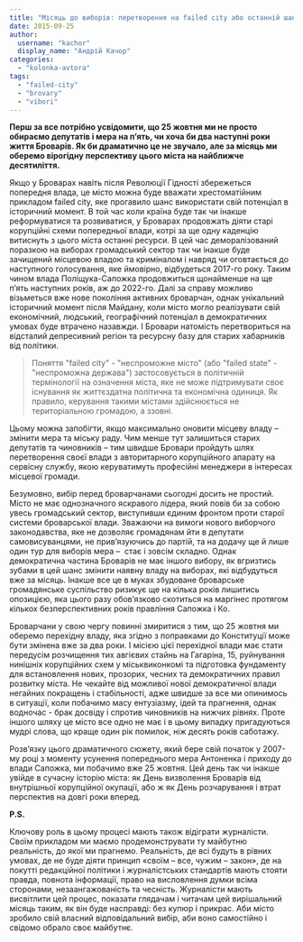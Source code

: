 ```yaml
---
title: "Місяць до виборів: перетворення на failed city або останній шанс на порятунок міста"
date: 2015-09-25
author: 
  username: "kachor"
  display_name: "Андрій Качор"
categories: 
  - "kolonka-avtora"
tags: 
  - "failed-city"
  - "brovary"
  - "vibori"
---
```


**Перш за все потрібно усвідомити, що 25 жовтня ми не просто обираємо депутатів і мера на п’ять, чи хоча би два наступні роки життя Броварів. Як би драматично це не звучало, але за місяць ми оберемо вірогідну перспективу цього міста на найближче десятиліття.**

Якщо у Броварах навіть після Революції Гідності збережеться попередня влада, це місто можна буде вважати хрестоматійним прикладом failed city, яке прогавило шанс використати свій потенціал в історичний момент. В той час коли країна буде так чи інакше реформуватися та розвиватися, у Броварах продовжать діяти старі корупційні схеми попередньої влади, котрі за ще одну каденцію витиснуть з цього міста останні ресурси. В цей час деморалізований поразкою на виборах громадський сектор так чи інакше буде зачищений місцевою владою та криміналом і навряд чи оговтається до наступного голосування, яке ймовірно, відбудеться 2017-го року. Таким чином влада Поліщука-Сапожка продовжиться щонайменше на ще п’ять наступних років, аж до 2022-го. Далі за справу можливо візьметься вже нове покоління активних броварчан, однак унікальний історичний момент після Майдану, коли місто могло реалізувати свій  економічний, людський, географічний потенціал в демократичних умовах буде втрачено назавжди. І Бровари натомість перетвориться на відсталий депресивний регіон та ресурсну базу для старих хабарників від політики.

> Поняття "failed city" - "неспроможне місто" (або "failed state" - "неспроможна держава") застосовується в політичній термінології на означення міста, яке не може підтримувати своє існування як життєздатна політична та економічна одиниця. Як правило, керування такими містами здійснюється не територіальною громадою, а ззовні.

Цьому можна запобігти, якщо максимально оновити місцеву владу – змінити мера та міську раду. Чим менше тут залишиться старих депутатів та чиновників – тим швидше Бровари пройдуть шлях перетворення своєї влади з авторитарного корупційного апарату на сервісну службу, якою керуватимуть професійні менеджери в інтересах місцевої громади.

Безумовно, вибір перед броварчанами сьогодні досить не простий. Місто не має однозначного яскравого лідера, який повів би за собою увесь громадський сектор, виступивши єдиним фронтом проти старої системи броварської влади. Зважаючи на вимоги нового виборчого законодавства, яке не дозволяє громадянам йти в депутати самовисуванцями, не прив’язуючись до партій, та на додачу ще й лише один тур для виборів мера –  стає і зовсім складно. Однак демократична частина Броварів не має іншого вибору, як вгризтись зубами в цей шанс змінити наявну владу на виборах, які відбудуться вже за місяць. Інакше все це в муках збудоване броварське громадянське суспільство ризикує ще на кілька років лишитись опозицією, яка цього разу обов’язково скотиться на маргінес протягом кількох безперспективних років правління Сапожка і Ко.

Броварчани у свою чергу повинні змиритися з тим, що 25 жовтня ми оберемо перехідну владу, яка згідно з поправками до Конституції може бути змінена вже за два роки. І місією цієї перехідної влади має стати передусім розчищення тих авгієвих стайнь на Гагаріна, 15, руйнування нинішніх корупційних схем у міськвиконкомі та підготовка фундаменту для встановлення нових, прозорих, чесних та демократичних правил розвитку міста. Не чекайте від можливої нової демократичної влади негайних покращень і стабільності, адже швидше за все ми опинимось в ситуації, коли побачимо масу ентузіазму, ідей та прагнення, однак водночас - брак досвіду і спротив чиновників на нижчих рівнях. Проте іншого шляху це місто все одно не має і в цьому випадку пригадуються мудрі слова, що краще один рік помилок, ніж десять років саботажу.

Розв’язку цього драматичного сюжету, який бере свій початок у 2007-му році з моменту усунення попереднього мера Антоненка і приходу до влади Сапожка, ми побачимо вже 25 жовтня. Цей день так чи інакше увійде в сучасну історію міста: як День визволення Броварів від внутрішньої корупційної окупації, або ж як День розчарування і втрат перспектив на довгі роки вперед.

**P.S.**

Ключову роль в цьому процесі мають також відіграти журналісти. Своїм прикладом ми маємо продемонструвати ту майбутню реальність, до якої ми прагнемо. Реальність, де всі будуть в рівних умовах, де не буде діяти принцип «своїм – все, чужим – закон», де на покутті редакційної політики і журналістських стандартів мають стояти правда, повнота інформації, право на висловлення думки всіма сторонами, незаангажованість та чесність. Журналісти мають висвітлити цей процес, показати глядачам і читачам цей вирішальний місяць таким, як він буде насправді: без купюр і прикрас. Аби місто зробило свій власний відповідальний вибір, аби воно самостійно і свідомо обрало своє майбутнє.
